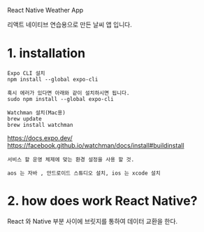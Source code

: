 React Native Weather App

리액트 네이티브 연습용으로 만든 날씨 앱 입니다.

# 1. installation
    Expo CLI 설치
    npm install --global expo-cli
    
    혹시 에러가 있다면 아래와 같이 설치하시면 됩니다.
    sudo npm install --global expo-cli
    
    Watchman 설치(Mac용)
    brew update
    brew install watchman

https://docs.expo.dev/
https://facebook.github.io/watchman/docs/install#buildinstall


``서비스 할 운영 체제에 맞는 환경 설정을 사용 할 것. ``

``aos 는 자바 , 안드로이드 스튜디오 설치, ios 는 xcode 설치``

# 2. how does work React Native?

React 와 Native 부분 사이에 브릿지를 통하여 데이터 교환을 한다. 